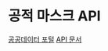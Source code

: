 # 공적 마스크 API

[공공데이터 포털](https://www.data.go.kr/information/NOTICE_0000000001620/notice.do)
[API 문서](https://app.swaggerhub.com/apis-docs/Promptech/public-mask-info/20200307-oas3#/)